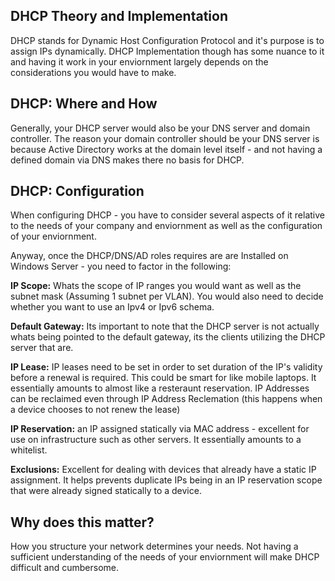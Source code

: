 ## DHCP Theory and Implementation

DHCP stands for Dynamic Host Configuration Protocol and it's purpose is to assign IPs dynamically. DHCP Implementation though has some nuance to it and having it work in your enviornment largely depends on the considerations
you would have to make. 

## DHCP: Where and How
Generally, your DHCP server would also be your DNS server and domain controller. The reason your domain controller should be your DNS server is because Active Directory works at the domain level itself - and not having a defined domain via DNS makes there no basis for DHCP. 

## DHCP: Configuration

When configuring DHCP - you have to consider several aspects of it relative to the needs of your company and enviornment as well as the configuration of your enviornment.

Anyway, once the DHCP/DNS/AD roles requires are are Installed on Windows Server - you need to factor in the following:

**IP Scope:** Whats the scope of IP ranges you would want as well as the subnet mask (Assuming 1 subnet per VLAN). You would also need to decide whether you want to use an Ipv4 or Ipv6 schema. 

**Default Gateway:** Its important to note that the DHCP server is not actually whats being pointed to the default gateway, its the clients utilizing the DHCP server that are. 

**IP Lease:**  IP leases need to be set in order to set duration of the IP's validity before a renewal is required. This could be smart for like mobile laptops. It essentially amounts to almost like a resteraunt reservation. IP Addresses can be reclaimed even through IP Address Reclemation (this happens when a device chooses to not renew the lease)

**IP Reservation:** an IP assigned statically via MAC address - excellent for use on infrastructure such as other servers. It essentially amounts to a whitelist. 

**Exclusions:** Excellent for dealing with devices that already have a static IP assignment. It helps prevents duplicate IPs being in an IP reservation scope that were already signed statically to a device.

## Why does this matter?

How you structure your network determines your needs. Not having a sufficient understanding of the needs of your enviornment will make DHCP difficult and cumbersome. 
